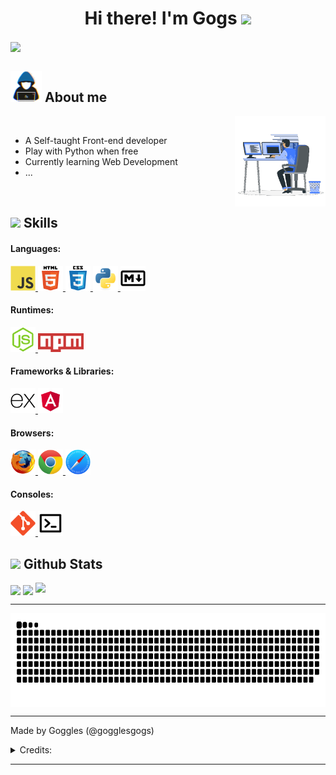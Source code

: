 <h1 align="center"> Hi there! I'm Gogs <img src="https://media.giphy.com/media/hvRJCLFzcasrR4ia7z/giphy.gif" width="35"></h1>

<img align="center" height="150px" src="https://readme-typing-svg.herokuapp.com?font=Jetbrains+Mono&size=21&pause=1000&center=true&vCenter=true&width=435&lines=Front-end+Developer;HyperText+Markup+Language+(HTML);Cascading+Style+Sheets+(CSS);Javascript+(JS)">

## <img src = "https://github.com/0xAbdulKhalid/0xAbdulKhalid/raw/main/assets/mdImages/about_me.gif" width=50px> **About me**

<img align="right" src="https://github.com/0xAbdulKhalid/0xAbdulKhalid/raw/main/assets/mdImages/Right_Side.gif" width=145px>

<br>

- A Self-taught Front-end developer
- Play with Python when free
- Currently learning Web Development
- ...

<br>

## <img src="https://media2.giphy.com/media/QssGEmpkyEOhBCb7e1/giphy.gif?cid=ecf05e47a0n3gi1bfqntqmob8g9aid1oyj2wr3ds3mg700bl&rid=giphy.gif" width ="25"><b> Skills</b>

#### <b>Languages:</b>

<a href="https://developer.mozilla.org/en-US/docs/Web/JavaScript" target="_blank">
  <img src="https://raw.githubusercontent.com/devicons/devicon/master/icons/javascript/javascript-original.svg" alt="javascript" width="40" height="40"/>
</a>

<a href="https://www.w3.org/html/" target="_blank">
  <img src="https://raw.githubusercontent.com/devicons/devicon/master/icons/html5/html5-original-wordmark.svg" alt="html5" width="40" height="40"/>
</a>

<a href="https://developer.mozilla.org/en-US/docs/Web/CSS" target="_blank">
  <img src="https://raw.githubusercontent.com/devicons/devicon/master/icons/css3/css3-original-wordmark.svg" alt="css3" width="40" height="40"/>
</a>

<a href="https://www.python.org/" target="_blank">
  <img src="https://github.com/devicons/devicon/raw/master/icons/python/python-original.svg" alt="python" width="40" height="40"/>
</a>

<a href="https://www.markdownguide.org" target="_blank">
<img src="./markdown.svg" alt="markdown" height="40"/>
</a>

#### <b>Runtimes:</b>

<a href="https://nodejs.org" target="_blank">
  <img src="https://raw.githubusercontent.com/devicons/devicon/master/icons/nodejs/nodejs-original.svg" alt="nodejs" height="40" />
</a>

<a href="https://www.npmjs.com/" target="_blank">
  <img src="./npm.svg" alt="npm" height="30" />
</a>

#### <b>Frameworks & Libraries:</b>

<a href="https://expressjs.com" target="_blank">
 <img src="./express.svg" alt="expressjs" height="40"/>
</a>

<a href="https://angular.io/" target="_blank">
  <img src="./angular.svg" alt="angular" height="40">
</a>

#### <b>Browsers:</b>

<a href="https://www.mozilla.org/en-US/firefox/new/" target="_blank">
  <img src="https://raw.githubusercontent.com/devicons/devicon/master/icons/firefox/firefox-original.svg" alt="firefox" height="40" />
</a>

<a href="https://www.google.com/intl/en/chrome/?brand=YTUH&gclid=CjwKCAiAv9ucBhBXEiwA6N8nYE-8d8ABtQ2xVFaon20nqhSg7o5xDZPbCUncfevoiGgaUdz-KK_NdhoCe2QQAvD_BwE&gclsrc=aw.ds" target="_blank">
  <img src="https://raw.githubusercontent.com/devicons/devicon/master/icons/chrome/chrome-original.svg" alt="chrome" height="40" />
</a>

<a href="https://apps.apple.com/us/app/safari/id1146562112" target="_blank">
  <img src="https://raw.githubusercontent.com/devicons/devicon/master/icons/safari/safari-original.svg" alt="safari" height="40" />
</a>

#### <b>Consoles:</b>

<a href="https://git-scm.com/" target="_blank">
  <img src="https://raw.githubusercontent.com/devicons/devicon/master/icons/git/git-original.svg" alt="git" height="40" />
</a>

<img src="./terminal.svg" alt="terminal" height="40" />

## <img src="https://camo.githubusercontent.com/c0a1ff533f2a741658eb8a0551bd70fb541825ef55f07e8c761aa2795d2e0dfd/68747470733a2f2f6d656469612e67697068792e636f6d2f6d656469612f6959384352426451584f444a5343455249722f67697068792e676966" width="30"><b> Github Stats</b>

<img align="center" height="150px" src="https://github-readme-stats-git-masterrstaa-rickstaa.vercel.app/api?username=gogglesgogs&show_icons=true&theme=dark">

<img align="center" height="150px" src="https://github-readme-stats-git-masterrstaa-rickstaa.vercel.app/api/top-langs/?username=gogglesgogs&layout=compact&theme=dark">

<img src="https://github-profile-trophy.vercel.app/?username=gogglesgogs&theme=onestar">

<hr>

<img align="center" height="150px" src="./snake.svg">

<hr>

Made by Goggles (@gogglesgogs)

<details>
<summary>Credits:</summary>
<br>
+ Inspired from [0xabdulkhalid's Profile](https://github.com/0xabdulkhalid/0xabdulkhalid) <br>
+ [Typing Svg](https://readme-typing-svg.herokuapp.com) by [Jonah Lawrence](https://github.com/denvercoder1) <br>
+ [Icons](https://devicon.dev/) by [devicon](https://github.com/devicons) <br>
+ [GitHub Readme Stats](https://github.com/anuraghazra/github-readme-stats) by [Anurag Hazra](https://github.com/anuraghazra) <br>
+ [Github Trophies](https://github.com/ryo-ma/github-profile-trophy) by [ryo-ma](https://github.com/ryo-ma) <br>
+ [Snake eating the github contribution grid svg](https://github.com/akshitagupta15june/akshitagupta15june/blob/output/github-contribution-grid-snake.svg) by [AKSHITA GUPTA](https://github.com/akshitagupta15june) <br>
</details>

<hr>
